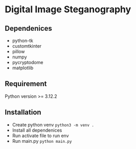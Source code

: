 # Digital Image Steganography

## Dependenices

- python-tk
- customtkinter
- pillow
- numpy
- pycryptodome
- matplotlib

## Requirement

Python version >= 3.12.2

## Installation

- Create python venv `python3 -m venv .`
- Install all dependenices
- Run activate file to run env
- Run main.py `python main.py`
